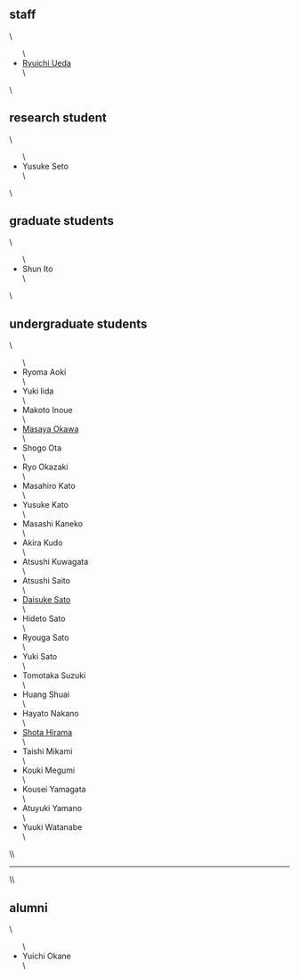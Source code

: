 <h2>staff</h2>\<ul>\ 	<li id="ryuichiueda"><a href="http://lab.ueda.asia/?page_id=42">Ryuichi Ueda</a></li>\</ul>\<h2>research student</h2>\<ul>\ 	<li>Yusuke Seto</li>\</ul>\<h2>graduate students</h2>\<ul>\ 	<li>Shun Ito</li>\</ul>\<h2>undergraduate students</h2>\<ul>\ 	<li>Ryoma Aoki</li>\ 	<li>Yuki Iida</li>\ 	<li>Makoto Inoue</li>\ 	<li><a href="http://routecompass.net/member/okawa/" target="_blank" rel="noopener noreferrer">Masaya Okawa</a></li>\ 	<li>Shogo Ota</li>\ 	<li>Ryo Okazaki</li>\ 	<li>Masahiro Kato</li>\ 	<li>Yusuke Kato</li>\ 	<li>Masashi Kaneko</li>\ 	<li>Akira Kudo</li>\ 	<li>Atsushi Kuwagata</li>\ 	<li>Atsushi Saito</li>\ 	<li><a href="https://tiryoh.com/blog/about" target="_blank" rel="noopener noreferrer">Daisuke Sato</a></li>\ 	<li>Hideto Sato</li>\ 	<li>Ryouga Sato</li>\ 	<li>Yuki Sato</li>\ 	<li>Tomotaka Suzuki</li>\ 	<li>Huang Shuai</li>\ 	<li>Hayato Nakano</li>\ 	<li><a href="http://habatafuture.hatenablog.jp/" target="_blank" rel="noopener noreferrer">Shota Hirama</a></li>\ 	<li>Taishi Mikami</li>\ 	<li>Kouki Megumi</li>\ 	<li>Kousei Yamagata</li>\ 	<li>Atuyuki Yamano</li>\ 	<li>Yuuki Watanabe</li>\</ul>\\<hr />\\<h2>alumni</h2>\<ul>\ 	<li>Yuichi Okane</li>\</ul>
